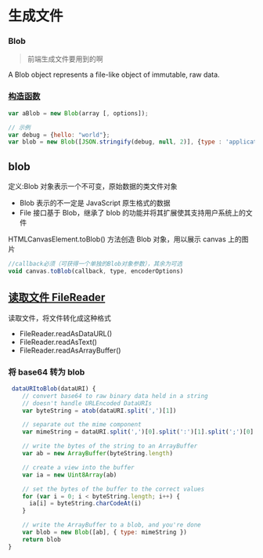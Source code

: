 # 生成文件

### Blob

> 前端生成文件要用到的啊

A Blob object represents a file-like object of immutable, raw data.

### [构造函数](https://developer.mozilla.org/en-US/docs/Web/API/Blob/Blob)

```js
var aBlob = new Blob(array [, options]);

// 示例
var debug = {hello: "world"};
var blob = new Blob([JSON.stringify(debug, null, 2)], {type : 'application/json'});
```

## blob

定义:Blob 对象表示一个不可变，原始数据的类文件对象

- Blob 表示的不一定是 JavaScript 原生格式的数据
- File 接口基于 Blob，继承了 blob 的功能并将其扩展使其支持用户系统上的文件

HTMLCanvasElement.toBlob() 方法创造 Blob 对象，用以展示 canvas 上的图片

```js
//callback必须（可获得一个单独的Blob对象参数），其余为可选
void canvas.toBlob(callback, type, encoderOptions)
```

## [读取文件 FileReader](https://developer.mozilla.org/en-US/docs/Web/API/FileReader)

读取文件，将文件转化成这种格式

- FileReader.readAsDataURL()
- FileReader.readAsText()
- FileReader.readAsArrayBuffer()

### 将 base64 转为 blob

```js
 dataURItoBlob(dataURI) {
    // convert base64 to raw binary data held in a string
    // doesn't handle URLEncoded DataURIs
    var byteString = atob(dataURI.split(',')[1])

    // separate out the mime component
    var mimeString = dataURI.split(',')[0].split(':')[1].split(';')[0]

    // write the bytes of the string to an ArrayBuffer
    var ab = new ArrayBuffer(byteString.length)

    // create a view into the buffer
    var ia = new Uint8Array(ab)

    // set the bytes of the buffer to the correct values
    for (var i = 0; i < byteString.length; i++) {
      ia[i] = byteString.charCodeAt(i)
    }

    // write the ArrayBuffer to a blob, and you're done
    var blob = new Blob([ab], { type: mimeString })
    return blob
}
```
